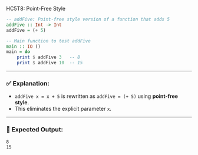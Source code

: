 HC5T8: Point-Free Style
```haskell
-- addFive: Point-free style version of a function that adds 5
addFive :: Int -> Int
addFive = (+ 5)

-- Main function to test addFive
main :: IO ()
main = do
    print $ addFive 3   -- 8
    print $ addFive 10  -- 15
```

---

### ✅ Explanation:

* `addFive x = x + 5` is rewritten as `addFive = (+ 5)` using **point-free style**.
* This eliminates the explicit parameter `x`.

---

### 🧪 Expected Output:

```
8
15
```
